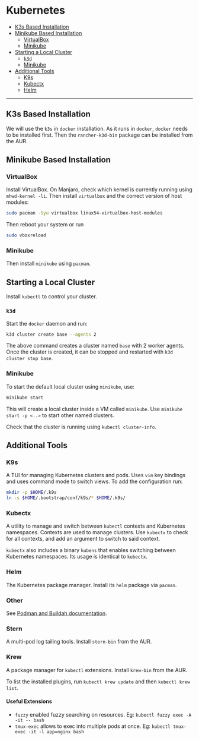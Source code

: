 # Kubernetes

* [K3s Based Installation](#k3s-based-installation)
* [Minikube Based Installation](#minikube-based-installation)
  * [VirtualBox](#virtualbox)
  * [Minikube](#minikube)
* [Starting a Local Cluster](#starting-a-local-cluster)
  * [`k3d`](#`k3d`)
  * [Minikube](#minikube)
* [Additional Tools](#additional-tools)
  * [K9s](#k9s)
  * [Kubectx](#kubectx)
  * [Helm](#helm)

---

## K3s Based Installation

We will use the `k3s` in `docker` installation. As it runs in `docker`, `docker` needs to be
installed first. Then the `rancher-k3d-bin` package can be installed from the AUR.

## Minikube Based Installation

### VirtualBox

Install VirtualBox. On Manjaro, check which kernel is currently running using `mhwd-kernel -li`.
Then install `virtualbox` and the correct version of host modules:

```sh
sudo pacman -Syu virtualbox linux54-virtualbox-host-modules
```

Then reboot your system or run

```sh
sudo vboxreload
```

### Minikube

Then install `minikube` using `pacman`.


## Starting a Local Cluster

Install `kubectl` to control your cluster.

### `k3d`

Start the `docker` daemon and run:

```sh
k3d cluster create base --agents 2
```

The above command creates a cluster named `base` with 2 worker agents. Once the cluster is created,
it can be stopped and restarted with `k3d cluster stop base`.

### Minikube

To start the default local cluster using `minikube`, use:

```sh
minikube start
```

This will create a local cluster inside a VM called `minikube`. Use `minikube start -p <..>` to
start other named clusters.

Check that the cluster is running using `kubectl cluster-info`.

## Additional Tools

### K9s

A TUI for managing Kubernetes clusters and pods. Uses `vim` key bindings and uses command mode to
switch views. To add the configuration run:

```sh
mkdir -p $HOME/.k9s
ln -s $HOME/.bootstrap/conf/k9s/* $HOME/.k9s/
```

### Kubectx

A utility to manage and switch between `kubectl` contexts and Kubernetes namespaces. Contexts are
used to manage clusters. Use `kubectx` to check for all contexts, and add an argument to switch to
said context.

`kubectx` also includes a binary `kubens` that enables switching between Kubernetes namespaces. Its
usage is identical to `kubectx`.

### Helm

The Kubernetes package manager. Install its `helm` package via `pacman`.

### Other

See [Podman and Buildah documentation](./../podman-buildah.md).

### Stern

A multi-pod log tailing tools. Install `stern-bin` from the AUR.

### Krew

A package manager for `kubectl` extensions. Install `krew-bin` from the AUR.

To list the installed plugins, run `kubectl krew update` and then `kubectl krew list`.

#### Useful Extensions

- `fuzzy` enabled fuzzy searching on resources. Eg: `kubectl fuzzy exec -A -it -- bash`
- `tmux-exec` allows to exec into multiple pods at once. Eg: `kubectl tmux-exec -it -l app=nginx bash`
